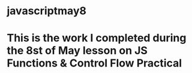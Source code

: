 # javascriptmay8
# This is the work I completed during the 8st of May lesson on JS Functions & Control Flow Practical

